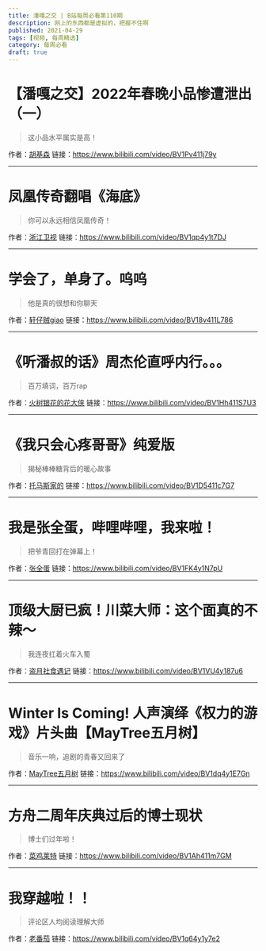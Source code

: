 ```yaml
---
title: 潘嘎之交 | B站每周必看第110期
description: 网上的东西都是虚拟的，把握不住啊
published: 2021-04-29
tags: [视频, 每周精选]
category: 每周必看
draft: true
---
```


# 【潘嘎之交】2022年春晚小品惨遭泄出（一）
> 这小品水平属实是高！

作者：[胡基森](https://space.bilibili.com/67527408)
链接：https://www.bilibili.com/video/BV1Pv411j79y

---

# 凤凰传奇翻唱《海底》
> 你可以永远相信凤凰传奇！

作者：[浙江卫视](https://space.bilibili.com/504672822)
链接：https://www.bilibili.com/video/BV1qp4y1t7DJ

---

# 学会了，单身了。呜呜
> 他是真的很想和你聊天

作者：[轩仔贼giao](https://space.bilibili.com/1908567413)
链接：https://www.bilibili.com/video/BV18v411L786

---

# 《听潘叔的话》周杰伦直呼内行。。。
> 百万填词，百万rap

作者：[火树银花的花大侠](https://space.bilibili.com/328285226)
链接：https://www.bilibili.com/video/BV1Hh411S7U3

---

# 《我只会心疼哥哥》纯爱版
> 揭秘棒棒糖背后的暖心故事

作者：[托马斯家的](https://space.bilibili.com/12816241)
链接：https://www.bilibili.com/video/BV1D5411c7G7

---

# 我是张全蛋，哔哩哔哩，我来啦！
> 把爷青回打在弹幕上！

作者：[张全蛋](https://space.bilibili.com/10360627)
链接：https://www.bilibili.com/video/BV1FK4y1N7pU

---

# 顶级大厨已疯！川菜大师：这个面真的不辣～
> 我连夜扛着火车入蜀

作者：[盗月社食遇记](https://space.bilibili.com/99157282)
链接：https://www.bilibili.com/video/BV1VU4y187u6

---

# Winter Is Coming! 人声演绎《权力的游戏》片头曲【MayTree五月树】
> 音乐一响，追剧的青春又回来了

作者：[MayTree五月树](https://space.bilibili.com/1468951948)
链接：https://www.bilibili.com/video/BV1dq4y1E7Gn

---

# 方舟二周年庆典过后的博士现状
> 博士们过年啦！

作者：[菜鸡莱特](https://space.bilibili.com/24950718)
链接：https://www.bilibili.com/video/BV1Ah411m7GM

---

# 我穿越啦！！
> 评论区人均阅读理解大师

作者：[老番茄](https://space.bilibili.com/546195)
链接：https://www.bilibili.com/video/BV1q64y1y7e2

